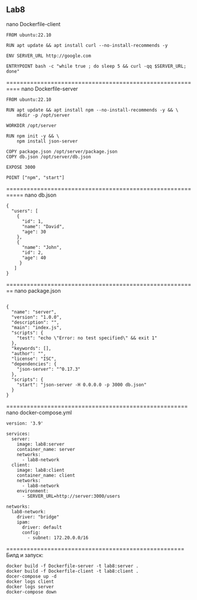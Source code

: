 ## Lab8
nano Dockerfile-client
```
FROM ubuntu:22.10

RUN apt update && apt install curl --no-install-recommends -y

ENV SERVER_URL http://google.com

ENTRYPOINT bash -c "while true ; do sleep 5 && curl -qq $SERVER_URL; done" 
```
==========================================================
nano Dockerfile-server
```
FROM ubuntu:22.10

RUN apt update && apt install npm --no-install-recommends -y && \
    mkdir -p /opt/server

WORKDIR /opt/server

RUN npm init -y && \
    npm install json-server

COPY package.json /opt/server/package.json
COPY db.json /opt/server/db.json

EXPOSE 3000

POINT ["npm", "start"]
```
===========================================================
nano db.json
```
{
  "users": [
    {
      "id": 1,
      "name": "David",
      "age": 30
    },
    {
      "name": "John",
      "id": 2,
      "age": 40
     }
   ]
}
```
========================================================
nano package.json
```

{
  "name": "server",
  "version": "1.0.0",
  "description": "",
  "main": "index.js",
  "scripts": {
    "test": "echo \"Error: no test specified\" && exit 1"
  },
  "keywords": [],
  "author": "",
  "license": "ISC",
  "dependencies": {
    "json-server": "^0.17.3"
  },
  "scripts": {
    "start": "json-server -H 0.0.0.0 -p 3000 db.json"
  }
}
```
=====================================================
nano docker-compose.yml
```
version: '3.9'

services:
  server:
    image: lab8:server
    container_name: server
    networks:
      - lab8-network
  client:
    image: lab8:client
    container_name: client
    networks:
      - lab8-network
    environment:
      - SERVER_URL=http://server:3000/users

networks:
  lab8-network:
    driver: "bridge"
    ipam:
      driver: default
      config:
        - subnet: 172.20.0.0/16
```
====================================================
Билд и запуск:
```
docker build -f Dockerfile-server -t lab8:server .
docker build -f Dockerfile-client -t lab8:client .
docer-compose up -d
docker logs client
docker logs server
docker-compose down
```